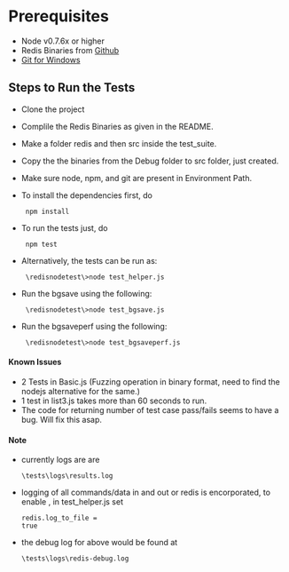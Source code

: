 # Prerequisites
* Node v0.7.6x or higher
* Redis Binaries from [Github][1]
* [Git for Windows][2]

## Steps to Run the Tests
- Clone the project
- Complile the Redis Binaries as given in the README.
- Make a folder redis and then src inside the test_suite.
- Copy the the binaries from the Debug folder to src folder, just created.
- Make sure node, npm, and git are present in Environment Path.
- To install the dependencies first, do
	 <pre><code> npm install </code></pre>
- To run the tests just, do
	 <pre><code> npm test </code></pre>

- Alternatively, the tests can be run as:
	 <pre><code> \redisnodetest\>node test_helper.js </code></pre>
	 
- Run the bgsave using the following:
	<pre><code> \redisnodetest\>node test_bgsave.js </code></pre>

- Run the bgsaveperf using the following:
	<pre><code> \redisnodetest\>node test_bgsaveperf.js </code></pre>


#### Known Issues
- 2 Tests in Basic.js (Fuzzing operation in binary format, need to find the nodejs alternative for the same.)
- 1 test in list3.js takes more than 60 seconds to run.
- The code for returning number of test case pass/fails seems to have a bug. Will fix this asap.

#### Note
- currently logs are are <pre><code>\tests\logs\results.log</code></pre>
- logging of all commands/data in and out or redis is encorporated, to enable , in test_helper.js set <pre><code>redis.log_to_file = true</code></pre>
- the debug log for above would be found at <pre><code>\tests\logs\redis-debug.log</code></pre>

[1]: https://github.com/MSOpenTech/redis
[2]: http://code.google.com/p/msysgit/downloads/list?q=full+installer+official+git